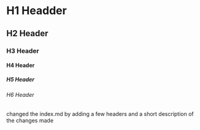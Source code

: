 # H1 Headder
## H2 Header
### H3 Header
#### H4 Header
##### H5 Header
###### H6 Header

changed the index.md by adding a few headers and a short description of the changes made
